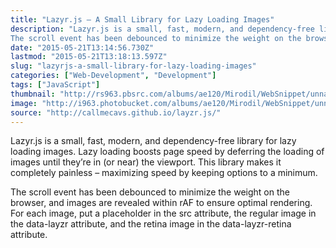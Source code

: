 ```yaml
---
title: "Lazyr.js – A Small Library for Lazy Loading Images"
description: "Lazyr.js is a small, fast, modern, and dependency-free library for lazy loading images. Lazy loading boosts page speed by deferring the loading of images until they’re in (or near) the viewport. This library makes it completely painless – maximizing speed by keeping options to a minimum.
The scroll event has been debounced to minimize the weight on the browser, and images are revealed within rAF to ensure optimal rendering. For each image, put a placeholder in the src attribute, the regular image in the data-layzr attribute, and the retina image in the data-layzr-retina attribute."
date: "2015-05-21T13:14:56.730Z"
lastmod: "2015-05-21T13:18:13.597Z"
slug: "lazyrjs-a-small-library-for-lazy-loading-images"
categories: ["Web-Development", "Development"]
tags: ["JavaScript"]
thumbnail: "http://rs963.pbsrc.com/albums/ae120/Mirodil/WebSnippet/unnamed_8.jpg~c200"
image: "http://i963.photobucket.com/albums/ae120/Mirodil/WebSnippet/unnamed_8.jpg"
source: "http://callmecavs.github.io/layzr.js/"
---
```



Lazyr.js is a small, fast, modern, and dependency-free library for lazy loading images. Lazy loading boosts page speed by deferring the loading of images until they’re in (or near) the viewport. This library makes it completely painless – maximizing speed by keeping options to a minimum.

The scroll event has been debounced to minimize the weight on the browser, and images are revealed within rAF to ensure optimal rendering. For each image, put a placeholder in the src attribute, the regular image in the data-layzr attribute, and the retina image in the data-layzr-retina attribute.